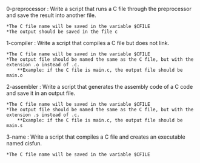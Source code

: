 0-preprocessor : Write a script that runs a C file through the preprocessor and save the result into another file.

	*The C file name will be saved in the variable $CFILE
	*The output should be saved in the file c

1-compiler : Write a script that compiles a C file but does not link.

	*The C file name will be saved in the variable $CFILE
	*The output file should be named the same as the C file, but with the extension .o instead of .c.
		**Example: if the C file is main.c, the output file should be main.o

2-assembler : Write a script that generates the assembly code of a C code and save it in an output file.

	*The C file name will be saved in the variable $CFILE
	*The output file should be named the same as the C file, but with the extension .s instead of .c.
		**Example: if the C file is main.c, the output file should be main.s

3-name : Write a script that compiles a C file and creates an executable named cisfun.

	*The C file name will be saved in the variable $CFILE
